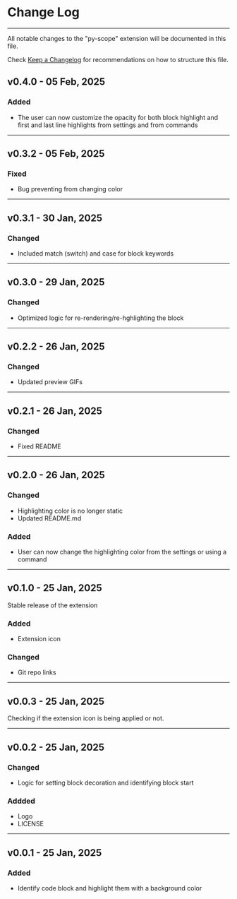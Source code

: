 # Change Log

---

All notable changes to the "py-scope" extension will be documented in this file.

Check [Keep a Changelog](http://keepachangelog.com/) for recommendations on how to structure this file.

## v0.4.0 - 05 Feb, 2025

### Added

- The user can now customize the opacity for both block highlight and first and last line highlights from settings and from commands

---

## v0.3.2 - 05 Feb, 2025

### Fixed

- Bug preventing from changing color

---

## v0.3.1 - 30 Jan, 2025

### Changed

- Included match (switch) and case for block keywords

---

## v0.3.0 - 29 Jan, 2025

### Changed

- Optimized logic for re-rendering/re-hghlighting the block

---

## v0.2.2 - 26 Jan, 2025

### Changed

- Updated preview GIFs

---

## v0.2.1 - 26 Jan, 2025

### Changed

- Fixed README

---

## v0.2.0 - 26 Jan, 2025

### Changed

- Highlighting color is no longer static
- Updated README.md

### Added

- User can now change the highlighting color from the settings or using a command

---

## v0.1.0 - 25 Jan, 2025

Stable release of the extension

### Added

- Extension icon

### Changed

- Git repo links

---

## v0.0.3 - 25 Jan, 2025

Checking if the extension icon is being applied or not.

---

## v0.0.2 - 25 Jan, 2025

### Changed

- Logic for setting block decoration and identifying block start

### Addded

- Logo
- LICENSE

---

## v0.0.1 - 25 Jan, 2025

### Added

- Identify code block and highlight them with a background color

